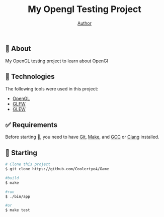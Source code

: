 
<h1 align="center"> My Opengl Testing Project</h1>



<p align="center">
  <a href="https://github.com/Coolertyo4" target="_blank">Author</a>
</p>

<br>

## :dart: About ##

My OpenGL testing project to learn about OpenGl

## :rocket: Technologies ##

The following tools were used in this project:

- [OpenGL](https://www.opengl.org)
- [GLFW](https://www.glfw.org)
- [GLEW](http://www.glew.sourceforge.net)

## :white_check_mark: Requirements ##

Before starting :checkered_flag:, you need to have [Git](https://git-scm.com), [Make](https://www.gnu.org/software/make/), and [GCC](https://gcc.gnu.org) or [Clang](https://clang.llvm.org) installed.

## :checkered_flag: Starting ##

```bash
# Clone this project
$ git clone https://github.com/Coolertyo4/Game

#build
$ make

#run
$ ./bin/app

#or
$ make test

```


